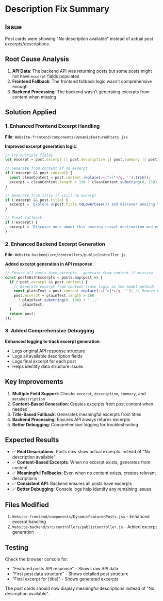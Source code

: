 # Description Fix Summary

## Issue
Post cards were showing "No description available" instead of actual post excerpts/descriptions.

## Root Cause Analysis
1. **API Data**: The backend API was returning posts but some posts might not have `excerpt` fields populated
2. **Frontend Fallback**: The frontend fallback logic wasn't comprehensive enough
3. **Backend Processing**: The backend wasn't generating excerpts from content when missing

## Solution Applied

### 1. Enhanced Frontend Excerpt Handling
**File**: `Website-frontend/components/DynamicFeaturedPosts.jsx`

**Improved excerpt generation logic**:
```javascript
// Try multiple fields
let excerpt = post.excerpt || post.description || post.summary || post.metaDescription || '';

// Generate from content if no excerpt
if (!excerpt && post.content) {
  const cleanContent = post.content.replace(/<[^>]*>/g, '').trim();
  excerpt = cleanContent.length > 150 ? cleanContent.substring(0, 150) + '...' : cleanContent;
}

// Generate from title if still no excerpt
if (!excerpt && post.title) {
  excerpt = `Explore ${post.title.toLowerCase()} and discover amazing travel experiences.`;
}

// Final fallback
if (!excerpt) {
  excerpt = 'Discover more about this amazing travel destination and experience.';
}
```

### 2. Enhanced Backend Excerpt Generation
**File**: `Website-backend/src/controllers/publicController.js`

**Added excerpt generation in API response**:
```javascript
// Ensure all posts have excerpts - generate from content if missing
const postsWithExcerpts = posts.map(post => {
  if (!post.excerpt && post.content) {
    // Generate excerpt from content (same logic as the model method)
    const plainText = post.content.replace(/<[^>]*>/g, ''); // Remove HTML tags
    post.excerpt = plainText.length > 160 
      ? plainText.substring(0, 160) + '...'
      : plainText;
  }
  return post;
});
```

### 3. Added Comprehensive Debugging
**Enhanced logging to track excerpt generation**:
- Logs original API response structure
- Logs all available description fields
- Logs final excerpt for each post
- Helps identify data structure issues

## Key Improvements

1. **Multiple Field Support**: Checks `excerpt`, `description`, `summary`, and `metaDescription`
2. **Content-Based Generation**: Creates excerpts from post content when needed
3. **Title-Based Fallback**: Generates meaningful excerpts from titles
4. **Backend Processing**: Ensures API always returns excerpts
5. **Better Debugging**: Comprehensive logging for troubleshooting

## Expected Results

- ✅ **Real Descriptions**: Posts now show actual excerpts instead of "No description available"
- ✅ **Content-Based Excerpts**: When no excerpt exists, generates from content
- ✅ **Meaningful Fallbacks**: Even when no content exists, creates relevant descriptions
- ✅ **Consistent API**: Backend ensures all posts have excerpts
- ✅ **Better Debugging**: Console logs help identify any remaining issues

## Files Modified

1. `Website-frontend/components/DynamicFeaturedPosts.jsx` - Enhanced excerpt handling
2. `Website-backend/src/controllers/publicController.js` - Added excerpt generation

## Testing

Check the browser console for:
- "Featured posts API response" - Shows raw API data
- "First post data structure" - Shows detailed post structure
- "Final excerpt for [title]" - Shows generated excerpts

The post cards should now display meaningful descriptions instead of "No description available".


